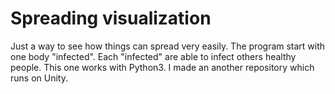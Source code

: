 # Spreading visualization
Just a way to see how things can spread very easily. The program start with one body "infected". Each "infected" are able to infect others healthy people.
This one works with Python3. I made an another repository which runs on Unity.
